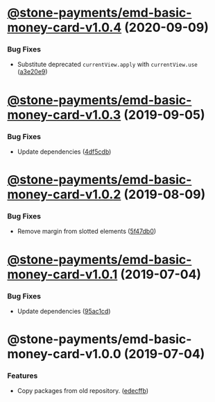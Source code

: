 # [@stone-payments/emd-basic-money-card-v1.0.4](https://github.com/stone-payments/emerald-web-framework/compare/@stone-payments/emd-basic-money-card-v1.0.3...@stone-payments/emd-basic-money-card-v1.0.4) (2020-09-09)


### Bug Fixes

* Substitute deprecated `currentView.apply` with `currentView.use` ([a3e20e9](https://github.com/stone-payments/emerald-web-framework/commit/a3e20e9ebbf3fc2935d538aabf3eb254912c16a0))

# [@stone-payments/emd-basic-money-card-v1.0.3](https://github.com/stone-payments/emerald-web-framework/compare/@stone-payments/emd-basic-money-card-v1.0.2...@stone-payments/emd-basic-money-card-v1.0.3) (2019-09-05)


### Bug Fixes

* Update dependencies ([4df5cdb](https://github.com/stone-payments/emerald-web-framework/commit/4df5cdb))

# [@stone-payments/emd-basic-money-card-v1.0.2](https://github.com/stone-payments/emerald-web-framework/compare/@stone-payments/emd-basic-money-card-v1.0.1...@stone-payments/emd-basic-money-card-v1.0.2) (2019-08-09)


### Bug Fixes

* Remove margin from slotted elements ([5f47db0](https://github.com/stone-payments/emerald-web-framework/commit/5f47db0))

# [@stone-payments/emd-basic-money-card-v1.0.1](https://github.com/stone-payments/emerald-web-framework/compare/@stone-payments/emd-basic-money-card-v1.0.0...@stone-payments/emd-basic-money-card-v1.0.1) (2019-07-04)


### Bug Fixes

* Update dependencies ([95ac1cd](https://github.com/stone-payments/emerald-web-framework/commit/95ac1cd))

# @stone-payments/emd-basic-money-card-v1.0.0 (2019-07-04)


### Features

* Copy packages from old repository. ([edecffb](https://github.com/stone-payments/emerald-web-framework/commit/edecffb))
